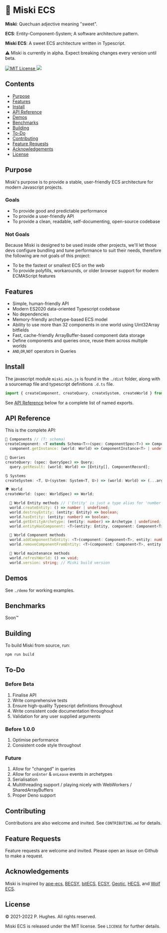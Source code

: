 # 🍬 Miski ECS


__Miski__: Quechuan adjective meaning "sweet".

__ECS__: Entity-Component-System; A software architecture pattern.

__Miski ECS__: A sweet ECS architecture written in Typescript.

⚠️ Miski is currently in alpha. Expect breaking changes every version until beta.

<a href="https://github.com/phughesmcr/miski/blob/master/LICENSE">
  <img src="https://badgen.net/badge/license/MIT/blue" alt="MIT License" />
</a>
<img src="https://badgen.net/badge/icon/typescript?icon=typescript&label">

## Contents
  * [Purpose](#purpose)
  * [Features](#features)
  * [Install](#install)
  * [API Reference](#api-reference)
  * [Demos](#demos)
  * [Benchmarks](#benchmarks)
  * [Building](#building)
  * [To-Do](#to-do)
  * [Contributing](#contributing)
  * [Feature Requests](#feature-requests)
  * [Acknowledgements](#acknowledgements)
  * [License](#license)

## Purpose
Miski's purpose is to provide a stable, user-friendly ECS architecture for modern Javascript projects.

### Goals
* To provide good and predictable performance
* To provide a user-friendly API
* To provide a clean, readable, self-documenting, open-source codebase

### Not Goals
Because Miski is designed to be used inside other projects, we'll let those devs configure bundling and tune performance to suit their needs, therefore the following are not goals of this project:
* To be the fastest or smallest ECS on the web
* To provide polyfills, workarounds, or older browser support for modern ECMAScript features

## Features
* Simple, human-friendly API
* Modern ES2020 data-oriented Typescript codebase
* No dependencies
* Memory-friendly archetype-based ECS model
* Ability to use more than 32 components in one world using Uint32Array bitfields
* Fast, cache-friendly ArrayBuffer-based component data storage
* Define components and queries once, reuse them across multiple worlds
* `AND`,`OR`,`NOT` operators in Queries

## Install
The javascript module `miski.min.js` is found in the `./dist` folder, along with a sourcemap file and typescript definitions `.d.ts` file.

```javascript
import { createComponent, createQuery, createSystem, createWorld } from './miski.min.js';
```

See [API Reference](#api-reference) below for a complete list of named exports.

## API Reference
This is the complete API:

```typescript
🧩 Components // (T: schema)
createComponent: <T extends Schema<T>>(spec: ComponentSpec<T>) => Component<T>;
  component.getInstance: (world: World) => ComponentInstance<T> | undefined;

🔎 Queries
createQuery: (spec: QuerySpec) => Query;
  query.getResult: (world: World) => [Entity[], ComponentRecord];

🔃 Systems
createSystem: <T, U>(system: System<T, U>) => (world: World) => (...args: U) => ReturnType<T>;

🌍 World
createWorld: (spec: WorldSpec) => World;

  👾 World Entity methods // ('Entity' is just a type alias for 'number')
  world.createEntity: () => number | undefined;
  world.destroyEntity: (entity: Entity) => boolean;
  world.hasEntity: (entity: number) => boolean;
  world.getEntityArchetype: (entity: number) => Archetype | undefined;
  world.entityHasComponent: <T>(entity: Entity, component: Component<T>) => boolean;

  🧩 World Component methods
  world.addComponentToEntity: <T>(component: Component<T>, entity: number, props?: SchemaProps<T> | undefined) => boolean;
  world.removeComponentFromEntity: <T>(component: Component<T>, entity: number) => boolean;

  🔧 World maintenance methods
  world.refreshWorld: () => void;
  world.version: string; // Miski build version
```

## Demos
See `./demo` for working examples.

## Benchmarks
Soon™️

## Building
To build Miski from source, run:

```bash
npm run build
```

## To-Do
### Before Beta
1. Finalise API
2. Write comprehensive tests
3. Ensure high-quality Typescript definitions throughout
4. Write consistent code documentation throughout
5. Validation for any user supplied arguments
### Before 1.0.0
1. Optimise performance
2. Consistent code style throughout
### Future
1. Allow for "changed" in queries
2. Allow for `onEnter` & `onLeave` events in archetypes
3. Serialisation
4. Multithreading support / playing nicely with WebWorkers / SharedArrayBuffers
5. Proper Deno support

## Contributing
Contributions are also welcome and invited. See `CONTRIBUTING.md` for details.

## Feature Requests
Feature requests are welcome and invited. Please open an issue on Github to make a request.

## Acknowledgements
Miski is inspired by [ape-ecs](https://github.com/fritzy/ape-ecs), [BECSY](https://github.com/LastOliveGames/becsy), [bitECS](https://github.com/NateTheGreatt/bitECS), [ECSY](https://github.com/ecsyjs/ecsy), [Geotic](https://github.com/ddmills/geotic), [HECS](https://github.com/gohyperr/hecs), and [Wolf ECS](https://github.com/EnderShadow8/wolf-ecs).

## License
&copy; 2021-2022 P. Hughes. All rights reserved.

Miski ECS is released under the MIT license. See `LICENSE` for further details.
